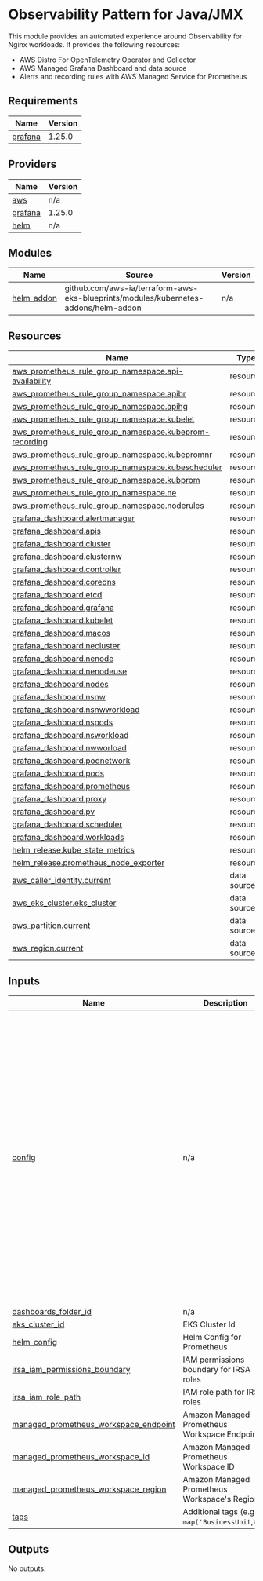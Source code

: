 # Observability Pattern for Java/JMX

This module provides an automated experience around Observability for Nginx workloads.
It provides the following resources:

- AWS Distro For OpenTelemetry Operator and Collector
- AWS Managed Grafana Dashboard and data source
- Alerts and recording rules with AWS Managed Service for Prometheus

<!-- BEGINNING OF PRE-COMMIT-TERRAFORM DOCS HOOK -->
## Requirements

| Name | Version |
|------|---------|
| <a name="requirement_grafana"></a> [grafana](#requirement\_grafana) | 1.25.0 |

## Providers

| Name | Version |
|------|---------|
| <a name="provider_aws"></a> [aws](#provider\_aws) | n/a |
| <a name="provider_grafana"></a> [grafana](#provider\_grafana) | 1.25.0 |
| <a name="provider_helm"></a> [helm](#provider\_helm) | n/a |

## Modules

| Name | Source | Version |
|------|--------|---------|
| <a name="module_helm_addon"></a> [helm\_addon](#module\_helm\_addon) | github.com/aws-ia/terraform-aws-eks-blueprints/modules/kubernetes-addons/helm-addon | n/a |

## Resources

| Name | Type |
|------|------|
| [aws_prometheus_rule_group_namespace.api-availability](https://registry.terraform.io/providers/hashicorp/aws/latest/docs/resources/prometheus_rule_group_namespace) | resource |
| [aws_prometheus_rule_group_namespace.apibr](https://registry.terraform.io/providers/hashicorp/aws/latest/docs/resources/prometheus_rule_group_namespace) | resource |
| [aws_prometheus_rule_group_namespace.apihg](https://registry.terraform.io/providers/hashicorp/aws/latest/docs/resources/prometheus_rule_group_namespace) | resource |
| [aws_prometheus_rule_group_namespace.kubelet](https://registry.terraform.io/providers/hashicorp/aws/latest/docs/resources/prometheus_rule_group_namespace) | resource |
| [aws_prometheus_rule_group_namespace.kubeprom-recording](https://registry.terraform.io/providers/hashicorp/aws/latest/docs/resources/prometheus_rule_group_namespace) | resource |
| [aws_prometheus_rule_group_namespace.kubepromnr](https://registry.terraform.io/providers/hashicorp/aws/latest/docs/resources/prometheus_rule_group_namespace) | resource |
| [aws_prometheus_rule_group_namespace.kubescheduler](https://registry.terraform.io/providers/hashicorp/aws/latest/docs/resources/prometheus_rule_group_namespace) | resource |
| [aws_prometheus_rule_group_namespace.kubprom](https://registry.terraform.io/providers/hashicorp/aws/latest/docs/resources/prometheus_rule_group_namespace) | resource |
| [aws_prometheus_rule_group_namespace.ne](https://registry.terraform.io/providers/hashicorp/aws/latest/docs/resources/prometheus_rule_group_namespace) | resource |
| [aws_prometheus_rule_group_namespace.noderules](https://registry.terraform.io/providers/hashicorp/aws/latest/docs/resources/prometheus_rule_group_namespace) | resource |
| [grafana_dashboard.alertmanager](https://registry.terraform.io/providers/grafana/grafana/1.25.0/docs/resources/dashboard) | resource |
| [grafana_dashboard.apis](https://registry.terraform.io/providers/grafana/grafana/1.25.0/docs/resources/dashboard) | resource |
| [grafana_dashboard.cluster](https://registry.terraform.io/providers/grafana/grafana/1.25.0/docs/resources/dashboard) | resource |
| [grafana_dashboard.clusternw](https://registry.terraform.io/providers/grafana/grafana/1.25.0/docs/resources/dashboard) | resource |
| [grafana_dashboard.controller](https://registry.terraform.io/providers/grafana/grafana/1.25.0/docs/resources/dashboard) | resource |
| [grafana_dashboard.coredns](https://registry.terraform.io/providers/grafana/grafana/1.25.0/docs/resources/dashboard) | resource |
| [grafana_dashboard.etcd](https://registry.terraform.io/providers/grafana/grafana/1.25.0/docs/resources/dashboard) | resource |
| [grafana_dashboard.grafana](https://registry.terraform.io/providers/grafana/grafana/1.25.0/docs/resources/dashboard) | resource |
| [grafana_dashboard.kubelet](https://registry.terraform.io/providers/grafana/grafana/1.25.0/docs/resources/dashboard) | resource |
| [grafana_dashboard.macos](https://registry.terraform.io/providers/grafana/grafana/1.25.0/docs/resources/dashboard) | resource |
| [grafana_dashboard.necluster](https://registry.terraform.io/providers/grafana/grafana/1.25.0/docs/resources/dashboard) | resource |
| [grafana_dashboard.nenode](https://registry.terraform.io/providers/grafana/grafana/1.25.0/docs/resources/dashboard) | resource |
| [grafana_dashboard.nenodeuse](https://registry.terraform.io/providers/grafana/grafana/1.25.0/docs/resources/dashboard) | resource |
| [grafana_dashboard.nodes](https://registry.terraform.io/providers/grafana/grafana/1.25.0/docs/resources/dashboard) | resource |
| [grafana_dashboard.nsnw](https://registry.terraform.io/providers/grafana/grafana/1.25.0/docs/resources/dashboard) | resource |
| [grafana_dashboard.nsnwworkload](https://registry.terraform.io/providers/grafana/grafana/1.25.0/docs/resources/dashboard) | resource |
| [grafana_dashboard.nspods](https://registry.terraform.io/providers/grafana/grafana/1.25.0/docs/resources/dashboard) | resource |
| [grafana_dashboard.nsworkload](https://registry.terraform.io/providers/grafana/grafana/1.25.0/docs/resources/dashboard) | resource |
| [grafana_dashboard.nwworload](https://registry.terraform.io/providers/grafana/grafana/1.25.0/docs/resources/dashboard) | resource |
| [grafana_dashboard.podnetwork](https://registry.terraform.io/providers/grafana/grafana/1.25.0/docs/resources/dashboard) | resource |
| [grafana_dashboard.pods](https://registry.terraform.io/providers/grafana/grafana/1.25.0/docs/resources/dashboard) | resource |
| [grafana_dashboard.prometheus](https://registry.terraform.io/providers/grafana/grafana/1.25.0/docs/resources/dashboard) | resource |
| [grafana_dashboard.proxy](https://registry.terraform.io/providers/grafana/grafana/1.25.0/docs/resources/dashboard) | resource |
| [grafana_dashboard.pv](https://registry.terraform.io/providers/grafana/grafana/1.25.0/docs/resources/dashboard) | resource |
| [grafana_dashboard.scheduler](https://registry.terraform.io/providers/grafana/grafana/1.25.0/docs/resources/dashboard) | resource |
| [grafana_dashboard.workloads](https://registry.terraform.io/providers/grafana/grafana/1.25.0/docs/resources/dashboard) | resource |
| [helm_release.kube_state_metrics](https://registry.terraform.io/providers/hashicorp/helm/latest/docs/resources/release) | resource |
| [helm_release.prometheus_node_exporter](https://registry.terraform.io/providers/hashicorp/helm/latest/docs/resources/release) | resource |
| [aws_caller_identity.current](https://registry.terraform.io/providers/hashicorp/aws/latest/docs/data-sources/caller_identity) | data source |
| [aws_eks_cluster.eks_cluster](https://registry.terraform.io/providers/hashicorp/aws/latest/docs/data-sources/eks_cluster) | data source |
| [aws_partition.current](https://registry.terraform.io/providers/hashicorp/aws/latest/docs/data-sources/partition) | data source |
| [aws_region.current](https://registry.terraform.io/providers/hashicorp/aws/latest/docs/data-sources/region) | data source |

## Inputs

| Name | Description | Type | Default | Required |
|------|-------------|------|---------|:--------:|
| <a name="input_config"></a> [config](#input\_config) | n/a | <pre>object({<br>    helm_config = map(any)<br><br>    enable_kube_state_metrics = bool<br>    kms_create_namespace      = bool<br>    ksm_k8s_namespace         = string<br>    ksm_helm_chart_name       = string<br>    ksm_helm_chart_version    = string<br>    ksm_helm_release_name     = string<br>    ksm_helm_repo_url         = string<br>    ksm_helm_settings         = map(string)<br>    ksm_helm_values           = map(any)<br><br>    enable_node_exporter  = bool<br>    ne_create_namespace   = bool<br>    ne_k8s_namespace      = string<br>    ne_helm_chart_name    = string<br>    ne_helm_chart_version = string<br>    ne_helm_release_name  = string<br>    ne_helm_repo_url      = string<br>    ne_helm_settings      = map(string)<br>    ne_helm_values        = map(any)<br><br>    enable_dashboards = bool<br><br>    enable_recording_rules = bool<br>  })</pre> | <pre>{<br>  "enable_dashboards": true,<br>  "enable_kube_state_metrics": true,<br>  "enable_node_exporter": true,<br>  "enable_recording_rules": true,<br>  "helm_config": {},<br>  "kms_create_namespace": true,<br>  "ksm_helm_chart_name": "kube-state-metrics",<br>  "ksm_helm_chart_version": "4.9.2",<br>  "ksm_helm_release_name": "kube-state-metrics",<br>  "ksm_helm_repo_url": "https://prometheus-community.github.io/helm-charts",<br>  "ksm_helm_settings": {},<br>  "ksm_helm_values": {},<br>  "ksm_k8s_namespace": "kube-system",<br>  "ne_create_namespace": true,<br>  "ne_helm_chart_name": "prometheus-node-exporter",<br>  "ne_helm_chart_version": "2.0.3",<br>  "ne_helm_release_name": "prometheus-node-exporter",<br>  "ne_helm_repo_url": "https://prometheus-community.github.io/helm-charts",<br>  "ne_helm_settings": {},<br>  "ne_helm_values": {},<br>  "ne_k8s_namespace": "prometheus-node-exporter"<br>}</pre> | no |
| <a name="input_dashboards_folder_id"></a> [dashboards\_folder\_id](#input\_dashboards\_folder\_id) | n/a | `string` | n/a | yes |
| <a name="input_eks_cluster_id"></a> [eks\_cluster\_id](#input\_eks\_cluster\_id) | EKS Cluster Id | `string` | n/a | yes |
| <a name="input_helm_config"></a> [helm\_config](#input\_helm\_config) | Helm Config for Prometheus | `any` | `{}` | no |
| <a name="input_irsa_iam_permissions_boundary"></a> [irsa\_iam\_permissions\_boundary](#input\_irsa\_iam\_permissions\_boundary) | IAM permissions boundary for IRSA roles | `string` | `""` | no |
| <a name="input_irsa_iam_role_path"></a> [irsa\_iam\_role\_path](#input\_irsa\_iam\_role\_path) | IAM role path for IRSA roles | `string` | `"/"` | no |
| <a name="input_managed_prometheus_workspace_endpoint"></a> [managed\_prometheus\_workspace\_endpoint](#input\_managed\_prometheus\_workspace\_endpoint) | Amazon Managed Prometheus Workspace Endpoint | `string` | `null` | no |
| <a name="input_managed_prometheus_workspace_id"></a> [managed\_prometheus\_workspace\_id](#input\_managed\_prometheus\_workspace\_id) | Amazon Managed Prometheus Workspace ID | `string` | `null` | no |
| <a name="input_managed_prometheus_workspace_region"></a> [managed\_prometheus\_workspace\_region](#input\_managed\_prometheus\_workspace\_region) | Amazon Managed Prometheus Workspace's Region | `string` | `null` | no |
| <a name="input_tags"></a> [tags](#input\_tags) | Additional tags (e.g. `map('BusinessUnit`,`XYZ`) | `map(string)` | `{}` | no |

## Outputs

No outputs.
<!-- END OF PRE-COMMIT-TERRAFORM DOCS HOOK -->
